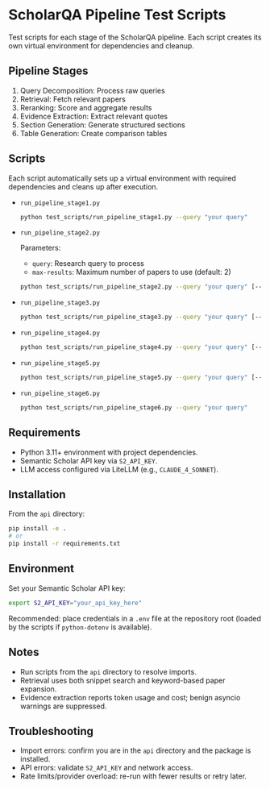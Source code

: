# ScholarQA Pipeline Test Scripts

Test scripts for each stage of the ScholarQA pipeline. Each script creates its own virtual environment for dependencies and cleanup.

## Pipeline Stages

1. Query Decomposition: Process raw queries
2. Retrieval: Fetch relevant papers
3. Reranking: Score and aggregate results
4. Evidence Extraction: Extract relevant quotes
5. Section Generation: Generate structured sections
6. Table Generation: Create comparison tables

## Scripts

Each script automatically sets up a virtual environment with required dependencies and cleans up after execution.

- `run_pipeline_stage1.py`

  ```bash
  python test_scripts/run_pipeline_stage1.py --query "your query"
  ```

- `run_pipeline_stage2.py`

  Parameters:
  - `query`: Research query to process
  - `max-results`: Maximum number of papers to use (default: 2)

  ```bash
  python test_scripts/run_pipeline_stage2.py --query "your query" [--max-results N]
  ```

- `run_pipeline_stage3.py`

  ```bash
  python test_scripts/run_pipeline_stage3.py --query "your query" [--max-results N]
  ```

- `run_pipeline_stage4.py`

  ```bash
  python test_scripts/run_pipeline_stage4.py --query "your query" [--max-results N]
  ```

- `run_pipeline_stage5.py`

  ```bash
  python test_scripts/run_pipeline_stage5.py --query "your query" [--max-results N]
  ```

- `run_pipeline_stage6.py`

  ```bash
  python test_scripts/run_pipeline_stage6.py --query "your query"
  ```

## Requirements

- Python 3.11+ environment with project dependencies.
- Semantic Scholar API key via `S2_API_KEY`.
- LLM access configured via LiteLLM (e.g., `CLAUDE_4_SONNET`).

## Installation

From the `api` directory:

```bash
pip install -e .
# or
pip install -r requirements.txt
```

## Environment

Set your Semantic Scholar API key:

```bash
export S2_API_KEY="your_api_key_here"
```

Recommended: place credentials in a `.env` file at the repository root (loaded by the scripts if `python-dotenv` is available).

## Notes

- Run scripts from the `api` directory to resolve imports.
- Retrieval uses both snippet search and keyword-based paper expansion.
- Evidence extraction reports token usage and cost; benign asyncio warnings are suppressed.

## Troubleshooting

- Import errors: confirm you are in the `api` directory and the package is installed.
- API errors: validate `S2_API_KEY` and network access.
- Rate limits/provider overload: re-run with fewer results or retry later.
